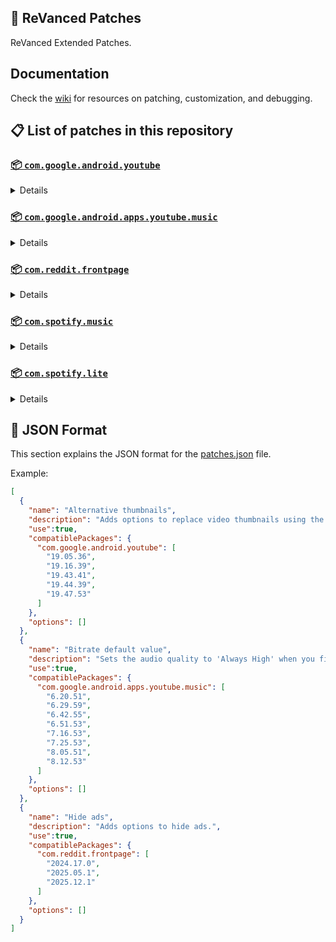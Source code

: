 ## 🧩 ReVanced Patches

ReVanced Extended Patches.

## Documentation

Check the [wiki](https://github.com/anddea/revanced-patches/wiki) for resources on patching, customization, and debugging.

## 📋 List of patches in this repository

### [📦 `com.google.android.youtube`](https://play.google.com/store/apps/details?id=com.google.android.youtube)
<details>

| 💊 Patch | 📜 Description | 🏹 Target Version |
|:--------:|:--------------:|:-----------------:|
| `Alternative thumbnails` | Adds options to replace video thumbnails using the DeArrow API or image captures from the video. | 19.05.36 ~ 19.47.53 |
| `Ambient mode control` | Adds options to disable Ambient mode and to bypass Ambient mode restrictions. | 19.05.36 ~ 19.47.53 |
| `Bypass URL redirects` | Adds an option to bypass URL redirects and open the original URL directly. | 19.05.36 ~ 19.47.53 |
| `Bypass image region restrictions` | Adds an option to use a different host for static images, so that images blocked in some countries can be received. | 19.05.36 ~ 19.47.53 |
| `Change form factor` | Adds an option to change the UI appearance to a phone, tablet, or automotive device. | 19.05.36 ~ 19.47.53 |
| `Change live ring click action` | Adds an option to open the channel instead of the live stream when clicking on the live ring. | 19.05.36 ~ 19.47.53 |
| `Change player flyout menu toggles` | Adds an option to use text toggles instead of switch toggles within the additional settings menu. | 19.05.36 ~ 19.47.53 |
| `Change share sheet` | Adds an option to change the in-app share sheet to the system share sheet. | 19.05.36 ~ 19.47.53 |
| `Change start page` | Adds an option to set which page the app opens in instead of the homepage. | 19.05.36 ~ 19.47.53 |
| `Custom Shorts action buttons` | Changes, at compile time, the icon of the action buttons of the Shorts player. | 19.05.36 ~ 19.47.53 |
| `Custom branding icon for YouTube` | Changes the YouTube app icon to the icon specified in patch options. | 19.05.36 ~ 19.47.53 |
| `Custom branding name for YouTube` | Changes the YouTube app name to the name specified in patch options. | 19.05.36 ~ 19.47.53 |
| `Custom double tap length` | Adds Double-tap to seek values that are specified in patch options. | 19.05.36 ~ 19.47.53 |
| `Custom header for YouTube` | Applies a custom header in the top left corner within the app. | 19.05.36 ~ 19.47.53 |
| `Description components` | Adds options to hide and disable description components. | 19.05.36 ~ 19.47.53 |
| `Disable QUIC protocol` | Adds an option to disable CronetEngine's QUIC protocol. | 19.05.36 ~ 19.47.53 |
| `Disable forced auto audio tracks` | Adds an option to disable audio tracks from being automatically enabled. | 19.05.36 ~ 19.47.53 |
| `Disable forced auto captions` | Adds an option to disable captions from being automatically enabled. | 19.05.36 ~ 19.47.53 |
| `Disable haptic feedback` | Adds options to disable haptic feedback when swiping in the video player. | 19.05.36 ~ 19.47.53 |
| `Disable layout updates` | Adds an option to disable layout updates by server. | 19.05.36 ~ 19.47.53 |
| `Disable resuming Miniplayer on startup` | Adds an option to disable the Miniplayer 'Continue watching' from resuming on app startup. | 19.05.36 ~ 19.47.53 |
| `Disable resuming Shorts on startup` | Adds an option to disable the Shorts player from resuming on app startup when Shorts were last being watched. | 19.05.36 ~ 19.47.53 |
| `Disable splash animation` | Adds an option to disable the splash animation on app startup. | 19.05.36 ~ 19.47.53 |
| `Enable OPUS codec` | Adds an option to enable the OPUS audio codec if the player response includes it. | 19.05.36 ~ 19.47.53 |
| `Enable debug logging` | Adds an option to enable debug logging. | 19.05.36 ~ 19.47.53 |
| `Enable gradient loading screen` | Adds an option to enable the gradient loading screen. | 19.05.36 ~ 19.47.53 |
| `Force player buttons background` | Changes the dark background surrounding the video player controls at compile time. | 19.05.36 ~ 19.47.53 |
| `Fullscreen components` | Adds options to hide or change components related to fullscreen. | 19.05.36 ~ 19.47.53 |
| `GmsCore support` | Allows patched Google apps to run without root and under a different package name by using GmsCore instead of Google Play Services. | 19.05.36 ~ 19.47.53 |
| `Hide Shorts dimming` | Removes, at compile time, the dimming effect at the top and bottom of Shorts videos. | 19.05.36 ~ 19.47.53 |
| `Hide accessibility controls dialog` | Removes, at compile time, accessibility controls dialog 'Turn on accessibility controls for the video player?'. | 19.05.36 ~ 19.47.53 |
| `Hide action buttons` | Adds options to hide action buttons under videos. | 19.05.36 ~ 19.47.53 |
| `Hide ads` | Adds options to hide ads. | 19.05.36 ~ 19.47.53 |
| `Hide comments components` | Adds options to hide components related to comments. | 19.05.36 ~ 19.47.53 |
| `Hide feed components` | Adds options to hide components related to feeds. | 19.05.36 ~ 19.47.53 |
| `Hide feed flyout menu` | Adds the ability to hide feed flyout menu components using a custom filter. | 19.05.36 ~ 19.47.53 |
| `Hide layout components` | Adds options to hide general layout components. | 19.05.36 ~ 19.47.53 |
| `Hide player buttons` | Adds options to hide buttons in the video player. | 19.05.36 ~ 19.47.53 |
| `Hide player flyout menu` | Adds options to hide player flyout menu components. | 19.05.36 ~ 19.47.53 |
| `Hide shortcuts` | Remove, at compile time, the app shortcuts that appears when the app icon is long pressed. | 19.05.36 ~ 19.47.53 |
| `Hook YouTube Music actions` | Adds support for opening music in RVX Music using the in-app YouTube Music button. | 19.05.36 ~ 19.47.53 |
| `Hook download actions` | Adds support to download videos with an external downloader app using the in-app download button. | 19.05.36 ~ 19.47.53 |
| `MaterialYou` | Applies the MaterialYou theme for Android 12+ devices. | 19.05.36 ~ 19.47.53 |
| `Miniplayer` | Adds options to change the in-app minimized player, and if patching target 19.16+ adds options to use modern miniplayers. | 19.05.36 ~ 19.47.53 |
| `Navigation bar components` | Adds options to hide or change components related to the navigation bar. | 19.05.36 ~ 19.47.53 |
| `Open links externally` | Adds an option to always open links in your browser instead of the in-app browser. | 19.05.36 ~ 19.47.53 |
| `Overlay buttons` | Adds options to display useful overlay buttons in the video player. | 19.05.36 ~ 19.47.53 |
| `Player components` | Adds options to hide or change components related to the video player. | 19.05.36 ~ 19.47.53 |
| `Remove background playback restrictions` | Removes restrictions on background playback, including for music and kids videos. | 19.05.36 ~ 19.47.53 |
| `Remove viewer discretion dialog` | Adds an option to remove the dialog that appears when opening a video that has been age-restricted by accepting it automatically. This does not bypass the age restriction. | 19.05.36 ~ 19.47.53 |
| `Return YouTube Dislike` | Adds an option to show the dislike count of videos using the Return YouTube Dislike API. | 19.05.36 ~ 19.47.53 |
| `Return YouTube Username` | Adds an option to replace YouTube handles with usernames in comments using YouTube Data API v3. | 19.05.36 ~ 19.47.53 |
| `Sanitize sharing links` | Adds an option to sanitize sharing links by removing tracking query parameters. | 19.05.36 ~ 19.47.53 |
| `Seekbar components` | Adds options to hide or change components related to the seekbar. | 19.05.36 ~ 19.47.53 |
| `Settings for YouTube` | Applies mandatory patches to implement ReVanced Extended settings into the application. | 19.05.36 ~ 19.47.53 |
| `Shorts components` | Adds options to hide or change components related to YouTube Shorts. | 19.05.36 ~ 19.47.53 |
| `Snack bar components` | Adds options to hide or change components related to the snack bar. | 19.05.36 ~ 19.47.53 |
| `SponsorBlock` | Adds options to enable and configure SponsorBlock, which can skip undesired video segments, such as sponsored content. | 19.05.36 ~ 19.47.53 |
| `Spoof app version` | Adds options to spoof the YouTube client version. This can be used to restore old UI elements and features. | 19.05.36 ~ 19.47.53 |
| `Spoof streaming data` | Adds options to spoof the streaming data to allow playback. | 19.05.36 ~ 19.47.53 |
| `Spoof watch history` | Adds an option to change the domain of the watch history or check its status. | 19.05.36 ~ 19.47.53 |
| `Swipe controls` | Adds options for controlling volume and brightness with swiping, and whether to enter fullscreen when swiping down below the player. | 19.05.36 ~ 19.47.53 |
| `Theme` | Changes the app's themes to the values specified in patch options. | 19.05.36 ~ 19.47.53 |
| `Toolbar components` | Adds options to hide or change components located on the toolbar, such as the search bar, header, and toolbar buttons. | 19.05.36 ~ 19.47.53 |
| `Translations for YouTube` | Add translations or remove string resources. | 19.05.36 ~ 19.47.53 |
| `Video playback` | Adds options to customize settings related to video playback, such as default video quality and playback speed. | 19.05.36 ~ 19.47.53 |
| `Visual preferences icons for YouTube` | Adds icons to specific preferences in the settings. | 19.05.36 ~ 19.47.53 |
</details>

### [📦 `com.google.android.apps.youtube.music`](https://play.google.com/store/apps/details?id=com.google.android.apps.youtube.music)
<details>

| 💊 Patch | 📜 Description | 🏹 Target Version |
|:--------:|:--------------:|:-----------------:|
| `Bitrate default value` | Sets the audio quality to 'Always High' when you first install the app. | 6.20.51 ~ 8.12.53 |
| `Bypass image region restrictions` | Adds an option to use a different host for static images, so that images blocked in some countries can be received. | 6.20.51 ~ 8.12.53 |
| `Certificate spoof` | Enables YouTube Music to work with Android Auto by spoofing the YouTube Music certificate. | 6.20.51 ~ 8.12.53 |
| `Change share sheet` | Adds an option to change the in-app share sheet to the system share sheet. | 6.20.51 ~ 8.12.53 |
| `Change start page` | Adds an option to set which page the app opens in instead of the homepage. | 6.20.51 ~ 8.12.53 |
| `Custom branding icon for YouTube Music` | Changes the YouTube Music app icon to the icon specified in patch options. | 6.20.51 ~ 8.12.53 |
| `Custom branding name for YouTube Music` | Changes the YouTube Music app name to the name specified in patch options. | 6.20.51 ~ 8.12.53 |
| `Custom header for YouTube Music` | Applies a custom header in the top left corner within the app. | 6.20.51 ~ 8.12.53 |
| `Dark theme` | Changes the app's dark theme to the values specified in patch options. | 6.20.51 ~ 8.12.53 |
| `Disable Cairo splash animation` | Adds an option to disable Cairo splash animation. | 7.06.54 ~ 8.12.53 |
| `Disable DRC audio` | Adds an option to disable DRC (Dynamic Range Compression) audio. | 6.20.51 ~ 8.12.53 |
| `Disable QUIC protocol` | Adds an option to disable CronetEngine's QUIC protocol. | 6.20.51 ~ 8.12.53 |
| `Disable dislike redirection` | Adds an option to disable redirection to the next track when clicking the Dislike button. | 6.20.51 ~ 8.12.53 |
| `Disable forced auto captions` | Adds an option to disable captions from being automatically enabled. | 6.20.51 ~ 8.12.53 |
| `Disable music video in album` | Adds option to redirect music videos from albums for non-premium users. | 6.20.51 ~ 8.12.53 |
| `Enable OPUS codec` | Adds an option to enable the OPUS audio codec if the player response includes it. | 6.20.51 ~ 8.12.53 |
| `Enable debug logging` | Adds an option to enable debug logging. | 6.20.51 ~ 8.12.53 |
| `Enable landscape mode` | Adds an option to enable landscape mode when rotating the screen on phones. | 6.20.51 ~ 8.12.53 |
| `Flyout menu components` | Adds options to hide or change flyout menu components. | 6.20.51 ~ 8.12.53 |
| `GmsCore support` | Allows patched Google apps to run without root and under a different package name by using GmsCore instead of Google Play Services. | 6.20.51 ~ 8.12.53 |
| `Hide account components` | Adds options to hide components related to the account menu. | 6.20.51 ~ 8.12.53 |
| `Hide action bar components` | Adds options to hide action bar components and replace the offline download button with an external download button. | 6.20.51 ~ 8.12.53 |
| `Hide ads` | Adds options to hide ads. | 6.20.51 ~ 8.12.53 |
| `Hide layout components` | Adds options to hide general layout components. | 6.20.51 ~ 8.12.53 |
| `Hide overlay filter` | Removes, at compile time, the dark overlay that appears when player flyout menus are open. | 6.20.51 ~ 8.12.53 |
| `Hide player overlay filter` | Removes, at compile time, the dark overlay that appears when single-tapping in the player. | 6.20.51 ~ 8.12.53 |
| `Navigation bar components` | Adds options to hide or change components related to the navigation bar. | 6.20.51 ~ 8.12.53 |
| `Player components` | Adds options to hide or change components related to the player. | 6.20.51 ~ 8.12.53 |
| `Remove background playback restrictions` | Removes restrictions on background playback, including for kids videos. | 6.20.51 ~ 8.12.53 |
| `Remove viewer discretion dialog` | Adds an option to remove the dialog that appears when opening a video that has been age-restricted by accepting it automatically. This does not bypass the age restriction. | 6.20.51 ~ 8.12.53 |
| `Restore old style library shelf` | Adds an option to return the Library tab to the old style. | 6.20.51 ~ 8.12.53 |
| `Return YouTube Dislike` | Adds an option to show the dislike count of songs using the Return YouTube Dislike API. | 6.20.51 ~ 8.12.53 |
| `Return YouTube Username` | Adds an option to replace YouTube handles with usernames in comments using YouTube Data API v3. | 6.20.51 ~ 8.12.53 |
| `Sanitize sharing links` | Adds an option to sanitize sharing links by removing tracking query parameters. | 6.20.51 ~ 8.12.53 |
| `Settings for YouTube Music` | Applies mandatory patches to implement ReVanced Extended settings into the application. | 6.20.51 ~ 8.12.53 |
| `SponsorBlock` | Adds options to enable and configure SponsorBlock, which can skip undesired video segments, such as non-music sections. | 6.20.51 ~ 8.12.53 |
| `Spoof app version` | Adds options to spoof the YouTube Music client version. This can be used to restore old UI elements and features. | 6.51.53 ~ 8.10.52 |
| `Spoof player parameter` | Adds options to spoof player parameter to allow playback. | 6.20.51 ~ 8.12.53 |
| `Translations for YouTube Music` | Add translations or remove string resources. | 6.20.51 ~ 8.12.53 |
| `Video playback` | Adds options to customize settings related to video playback, such as default video quality and playback speed. | 6.20.51 ~ 8.12.53 |
| `Visual preferences icons for YouTube Music` | Adds icons to specific preferences in the settings. | 6.20.51 ~ 8.12.53 |
| `Watch history` | Adds an option to change the domain of the watch history or check its status. | 6.20.51 ~ 8.12.53 |
</details>

### [📦 `com.reddit.frontpage`](https://play.google.com/store/apps/details?id=com.reddit.frontpage)
<details>

| 💊 Patch | 📜 Description | 🏹 Target Version |
|:--------:|:--------------:|:-----------------:|
| `Change package name` | Changes the package name for Reddit to the name specified in patch options. | 2024.17.0 ~ 2025.12.1 |
| `Custom branding name for Reddit` | Changes the Reddit app name to the name specified in patch options. | 2024.17.0 ~ 2025.12.1 |
| `Disable screenshot popup` | Adds an option to disable the popup that appears when taking a screenshot. | 2024.17.0 ~ 2025.12.1 |
| `Hide Recently Visited shelf` | Adds an option to hide the Recently Visited shelf in the sidebar. | 2024.17.0 ~ 2025.12.1 |
| `Hide ads` | Adds options to hide ads. | 2024.17.0 ~ 2025.12.1 |
| `Hide navigation buttons` | Adds options to hide buttons in the navigation bar. | 2024.17.0 ~ 2025.12.1 |
| `Hide recommended communities shelf` | Adds an option to hide the recommended communities shelves in subreddits. | 2024.17.0 ~ 2025.12.1 |
| `Open links directly` | Adds an option to skip over redirection URLs in external links. | 2024.17.0 ~ 2025.12.1 |
| `Open links externally` | Adds an option to always open links in your browser instead of in the in-app-browser. | 2024.17.0 ~ 2025.12.1 |
| `Premium icon` | Unlocks premium app icons. | 2024.17.0 ~ 2025.12.1 |
| `Remove subreddit dialog` | Adds options to remove the NSFW community warning and notifications suggestion dialogs by dismissing them automatically. | 2024.17.0 ~ 2025.12.1 |
| `Sanitize sharing links` | Adds an option to sanitize sharing links by removing tracking query parameters. | 2024.17.0 ~ 2025.12.1 |
| `Settings for Reddit` | Applies mandatory patches to implement ReVanced Extended settings into the application. | 2024.17.0 ~ 2025.12.1 |
</details>

### [📦 `com.spotify.music`](https://play.google.com/store/apps/details?id=com.spotify.music)
<details>

| 💊 Patch | 📜 Description | 🏹 Target Version |
|:--------:|:--------------:|:-----------------:|
| `Custom theme` | Applies a custom theme (defaults to amoled black) | ALL |
| `Lyrics search` | Displays a "Search Lyrics" panel in the Main Activity that searches for lyrics on Google, and song meanings on Songtell. The activity is set to SpotifyMainActivity, so the "Search Lyrics" panel won't be shown in NowPlayingActivity (Player view) or possibly other activities. | ALL |
| `Remove Create tab` | Removes the 'Create' (Plus) tab from the bottom navigation bar. | ALL |
| `Sanitize sharing links` | Removes the tracking query parameters from links before they are shared. | ALL |
| `Spoof package info` | Spoofs the package info of the app to fix various functions of the app. | ALL |
| `Unlock Spotify Premium` | Unlocks Spotify Premium features. Server-sided features like downloading songs are still locked. | ALL |
</details>

### [📦 `com.spotify.lite`](https://play.google.com/store/apps/details?id=com.spotify.lite)
<details>

| 💊 Patch | 📜 Description | 🏹 Target Version |
|:--------:|:--------------:|:-----------------:|
| `Enable on demand` | Enables listening to songs on-demand, allowing to play any song from playlists, albums or artists without limitations. This does not remove ads. | ALL |
</details>



## 📝 JSON Format

This section explains the JSON format for the [patches.json](patches.json) file.

Example:

```json
[
  {
    "name": "Alternative thumbnails",
    "description": "Adds options to replace video thumbnails using the DeArrow API or image captures from the video.",
    "use":true,
    "compatiblePackages": {
      "com.google.android.youtube": [
        "19.05.36",
        "19.16.39",
        "19.43.41",
        "19.44.39",
        "19.47.53"
      ]
    },
    "options": []
  },
  {
    "name": "Bitrate default value",
    "description": "Sets the audio quality to 'Always High' when you first install the app.",
    "use":true,
    "compatiblePackages": {
      "com.google.android.apps.youtube.music": [
        "6.20.51",
        "6.29.59",
        "6.42.55",
        "6.51.53",
        "7.16.53",
        "7.25.53",
        "8.05.51",
        "8.12.53"
      ]
    },
    "options": []
  },
  {
    "name": "Hide ads",
    "description": "Adds options to hide ads.",
    "use":true,
    "compatiblePackages": {
      "com.reddit.frontpage": [
        "2024.17.0",
        "2025.05.1",
        "2025.12.1"
      ]
    },
    "options": []
  }
]
```